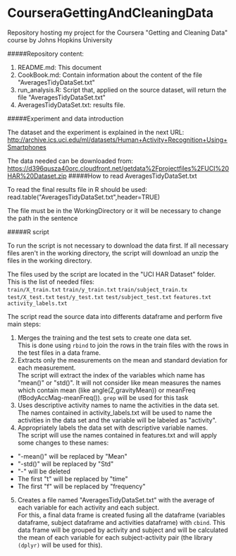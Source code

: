 # CourseraGettingAndCleaningData
Repository hosting my project for the Coursera "Getting and Cleaning Data" course by Johns Hopkins University

#####Repository content:
1. README.md: This document
2. CookBook.md: Contain information about the content of the file "AveragesTidyDataSet.txt"
3. run_analysis.R: Script that, applied on the source dataset, will return the file "AveragesTidyDataSet.txt"
4. AveragesTidyDataSet.txt: results file.

#####Experiment and data introduction

The dataset and the experiment is explained in the next URL:
http://archive.ics.uci.edu/ml/datasets/Human+Activity+Recognition+Using+Smartphones

The data needed can be downloaded from:
https://d396qusza40orc.cloudfront.net/getdata%2Fprojectfiles%2FUCI%20HAR%20Dataset.zip 
#####How to read AveragesTidyDataSet.txt

To read the final results file in R should be used:
read.table("AveragesTidyDataSet.txt",header=TRUE)

The file must be in the WorkingDirectory or it will be necessary to change the path in the sentence

#####R script   

To run the script is not necessary to download the data first. If all necessary files aren't in the working directory, the script will download an unzip the files in the working directory.

The files used by the script are located in the "UCI HAR Dataset" folder. This is the list of needed files:  
`train/X_train.txt`
`train/y_train.txt`
`train/subject_train.tx`
`test/X_test.txt`
`test/y_test.txt`
`test/subject_test.txt`
`features.txt`
`activity_labels.txt`

The script read the source data into differents dataframe and perform five main steps:

1. Merges the training and the test sets to create one data set.  
  This is done using `rbind` to join the rows in the train files with the rows in the test files in a data frame.
2. Extracts only the measurements on the mean and standard deviation for each measurement.   
  The script will extract the index of the variables which name has "mean()" or "std()".
  It will not consider like mean measures the names which contain mean (like angle(Z,gravityMean)) or meanFreq (fBodyAccMag-meanFreq()).
  `grep` will be used for this task
3. Uses descriptive activity names to name the activities in the data set.  
  The names contained in activity_labels.txt will be used to name the activities in the data set and the variable will be labeled as "activity".
4. Appropriately labels the data set with descriptive variable names.  
  The script will use the names contained in features.txt and will apply some changes to these names:
  * "-mean()" will be replaced by "Mean"
  * "-std()" will be replaced by "Std"
  * "-" will be deleted
  * The first "t" will be replaced by "time"
  * The first "f" will be replaced by "frequency"
5. Creates a file named "AveragesTidyDataSet.txt" with the average of each variable for each activity and each subject.  
  For this, a final data frame is created fusing all the dataframe (variables dataframe, subject dataframe and activities dataframe) with `cbind`. This data frame will be grouped by activity and subject and will be calculated the mean of each variable for each subject-activity pair (the library `(dplyr)` will be used for this).




